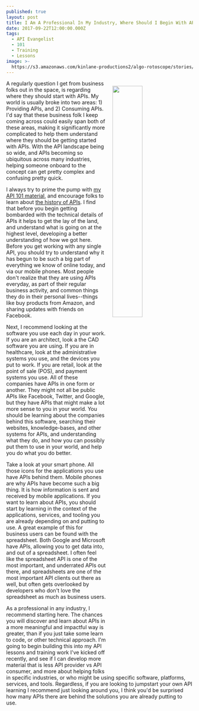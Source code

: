 ```yaml
---
published: true
layout: post
title: I Am A Professional In My Industry, Where Should I Begin With APIs?
date: 2017-09-22T12:00:00.000Z
tags:
  - API Evangelist
  - 101
  - Training
  - Lessons
image: >-
  https://s3.amazonaws.com/kinlane-productions2/algo-rotoscope/stories/methuselah-mountain.jpg
---
```

<p><img src="https://s3.amazonaws.com/kinlane-productions2/algo-rotoscope/stories/methuselah-mountain.jpg" align="right" width="40%" style="padding: 15px;" /></p>A regularly question I get from business folks out in the space, is regarding where they should start with APIs. My world is usually broke into two areas: 1) Providing APIs, and 2) Consuming APIs. I'd say that these business folk I keep coming across could easily span both of these areas, making it significantly more complicated to help them understand where they should be getting started with APIs. With the API landscape being so wide, and APIs becoming so ubiquitous across many industries, helping someone onboard to the concept can get pretty complex and confusing pretty quick.

I always try to prime the pump with [my API 101 material](http://101.apievangelist.com/), and encourage folks to learn about [the history of APIs](http://history.apievangelist.com/). I find that before you begin getting bombarded with the technical details of APIs it helps to get the lay of the land, and understand what is going on at the highest level, developing a better understanding of how we got here. Before you get working with any single API, you should try to understand why it has begun to be such a big part of everything we know of online today, and via our mobile phones. Most people don't realize that they are using APIs everyday, as part of their regular business activity, and common things they do in their personal lives--things like buy products from Amazon, and sharing updates with friends on Facebook.

Next, I recommend looking at the software you use each day in your work. If you are an architect, look a the CAD software you are using. If you are in healthcare, look at the administrative systems you use, and the devices you put to work. If you are retail, look at the point of sale (POS), and payment systems you use. All of these companies have APIs in one form or another. They might not all be public APIs like Facebook, Twitter, and Google, but they have APIs that might make a lot more sense to you in your world. You should be learning about the companies behind this software, searching their websites, knowledge-bases, and other systems for APIs, and understanding what they do, and how you can possibly put them to use in your world, and help you do what you do better.

Take a look at your smart phone. All those icons for the applications you use have APIs behind them. Mobile phones are why APIs have become such a big thing. It is how information is sent and received by mobile applications. If you want to learn about APIs, you should start by learning in the context of the applications, services, and tooling you are already depending on and putting to use. A great example of this for business users can be found with the spreadsheet. Both Google and Microsoft have APIs, allowing you to get data into, and out of a spreadsheet. I often feel like the spreadsheet API is one of the most important, and underrated APIs out there, and spreadsheets are one of the most important API clients out there as well, but often gets overlooked by developers who don't love the spreadsheet as much as business users. 

As a professional in any industry, I recommend starting here. The chances you will discover and learn about APIs in a more meaningful and impactful way is greater, than if you just take some learn to code, or other technical approach. I'm going to begin building this into my API lessons and training work I've kicked off recently, and see if I can develop more material that is less API provider vs API consumer, and more about helping folks in specific industries, or who might be using specific software, platforms, services, and tools. Regardless, if you are looking to jumpstart your own API learning I recommend just looking around you, I think you'd be surprised how many APIs there are behind the solutions you are already putting to use.